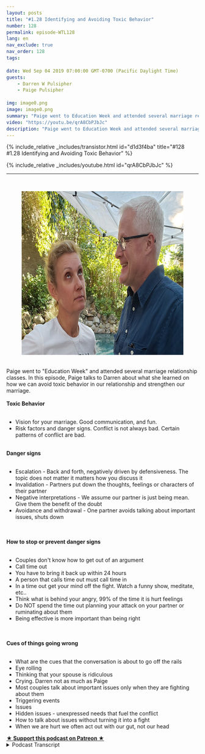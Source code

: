 ```yaml
---
layout: posts
title: "#1.28 Identifying and Avoiding Toxic Behavior"
number: 128
permalink: episode-WTL128
lang: en
nav_exclude: true
nav_order: 128
tags:

date: Wed Sep 04 2019 07:00:00 GMT-0700 (Pacific Daylight Time)
guests:
    - Darren W Pulsipher
    - Paige Pulsipher

img: image0.png
image: image0.png
summary: "Paige went to Education Week and attended several marriage relationship classes. In this episode, Paige talks to Darren about what she learned on how we can avoid toxic behavior in our relationship and strengthen our marriage."
video: "https://youtu.be/qrA8CbPJbJc"
description: "Paige went to Education Week and attended several marriage relationship classes. In this episode, Paige talks to Darren about what she learned on how we can avoid toxic behavior in our relationship and strengthen our marriage."
---
```


<div>
{% include_relative _includes/transistor.html id="d1d3f4ba" title="#128 #1.28 Identifying and Avoiding Toxic Behavior" %}

{% include_relative _includes/youtube.html id="qrA8CbPJbJc" %}
</div>

---

<html><head></head><body><div><a href="https://1.bp.blogspot.com/-5iOX6v0a1mg/XW8CryY9KJI/AAAAAAAFDh8/BL_Z6n8j08Q07d4iz2_vlgEFArk9ZGpOwCLcBGAs/s1600/WTL-45.png"><br></a><figure data-trix-attachment="{&quot;contentType&quot;:&quot;image&quot;,&quot;height&quot;:429,&quot;url&quot;:&quot;https://1.bp.blogspot.com/-5iOX6v0a1mg/XW8CryY9KJI/AAAAAAAFDh8/BL_Z6n8j08Q07d4iz2_vlgEFArk9ZGpOwCLcBGAs/s640/WTL-45.png&quot;,&quot;width&quot;:640}" data-trix-content-type="image" class="attachment attachment--preview"><img src="./image0.png" width="640" height="429"><figcaption class="attachment__caption"></figcaption></figure></div><div><br></div><div>Paige went to "Education Week" and attended several marriage relationship classes. In this episode, Paige talks to Darren about what she learned on how we can avoid toxic behavior in our relationship and strengthen our marriage.</div><div><strong><br>Toxic Behavior<br></strong><br></div><ul><li>Vision for your marriage. Good communication, and fun.</li><li>Risk factors and danger signs. Conflict is not always bad. Certain patterns of conflict are bad.</li></ul><div><strong><br>Danger signs&nbsp;<br></strong><br></div><ul><li>Escalation - Back and forth, negatively driven by defensiveness. The topic does not matter it matters how you discuss it</li><li>Invalidation - Partners put down the thoughts, feelings or characters of their partner</li><li>Negative interpretations - We assume our partner is just being mean. Give them the benefit of the doubt</li><li>Avoidance and withdrawal - One partner avoids talking about important issues, shuts down</li></ul><div><br></div><div><strong><br>How to stop or prevent danger signs<br></strong><br></div><ul><li>Couples don't know how to get out of an argument</li><li>Call time out</li><li>You have to bring it back up within 24 hours</li><li>A person that calls time out must call time in</li><li>In a time out get your mind off the fight. Watch a funny show, meditate, etc..</li><li>Think what is behind your angry, 99% of the time it is hurt feelings</li><li>Do NOT spend the time out planning your attack on your partner or ruminating about them</li><li>Being effective is more important than being right</li></ul><div><br></div><div><strong><br>Cues of things going wrong<br></strong><br></div><ul><li>What are the cues that the conversation is about to go off the rails</li><li>Eye rolling</li><li>Thinking that your spouse is ridiculous</li><li>Crying. Darren not as much as Paige</li><li>Most couples talk about important issues only when they are fighting about them</li><li>Triggering events</li><li>Issues</li><li>Hidden issues - unexpressed needs that fuel the conflict</li><li>How to talk about issues without turning it into a fight</li><li>When we are hurt we often act out with our gut, not our head</li></ul>
<strong>
  <a href="https://www.patreon.com/wheresthelemonade" target="_donate" rel="payment" title="★ Support this podcast on Patreon ★">★ Support this podcast on Patreon ★</a>
</strong></body></html>

<details>
<summary> Podcast Transcript </summary>

<p></p>

</details>
